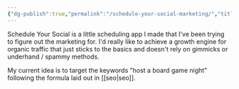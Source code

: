 ```yaml
---
{"dg-publish":true,"permalink":"/schedule-your-social-marketing/","title":"Schedule Your Social marketing","tags":["buildinpublic"],"created":"2024-01-29"}
---
```


Schedule Your Social is a little scheduling app I made that I've been trying to figure out the marketing for. I'd really like to achieve a growth engine for organic traffic that just sticks to the basics and doesn't rely on gimmicks or underhand / spammy methods.

My current idea is to target the keywords "host a board game night" following the formula laid out in [[seo\|seo]].